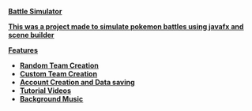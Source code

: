 <b><u>Battle Simulator <u><b>

This was a project made to simulate pokemon battles using javafx and scene builder

<u>Features<u>
- Random Team Creation
- Custom Team Creation
- Account Creation and Data saving
- Tutorial Videos
- Background Music
  
